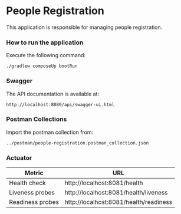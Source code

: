 # People Registration
This application is responsible for managing people registration.

### How to run the application
Execute the following command:

`./gradlew composeUp bootRun`

### Swagger
The API documentation is available at: 

```http://localhost:8080/api/swagger-ui.html```

### Postman Collections
Import the postman collection from: 

```../postman/people-registration.postman_collection.json```

### Actuator
| Metric | URL |
| ------------- | ------------- |
| Health check | http://localhost:8081/health |
| Liveness probes | http://localhost:8081/health/liveness |
| Readiness probes | http://localhost:8081/health/readiness |